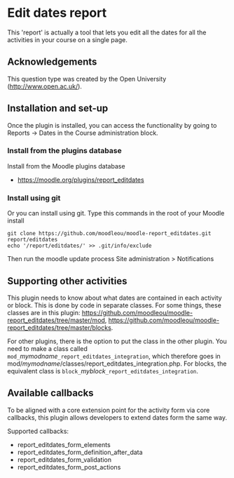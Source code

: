 # Edit dates report

This 'report' is actually a tool that lets you edit all the dates for all
the activities in your course on a single page.


## Acknowledgements

This question type was created by the Open University (http://www.open.ac.uk/).


## Installation and set-up

Once the plugin is installed, you can access the functionality by going to
Reports -> Dates in the Course administration block.

### Install from the plugins database

Install from the Moodle plugins database
* https://moodle.org/plugins/report_editdates

### Install using git

Or you can install using git. Type this commands in the root of your Moodle install

    git clone https://github.com/moodleou/moodle-report_editdates.git report/editdates
    echo '/report/editdates/' >> .git/info/exclude

Then run the moodle update process
Site administration > Notifications


## Supporting other activities

This plugin needs to know about what dates are contained in each activity or block.
This is done by code in separate classes. For some things, these classes are in
this plugin: https://github.com/moodleou/moodle-report_editdates/tree/master/mod,
https://github.com/moodleou/moodle-report_editdates/tree/master/blocks.

For other plugins, there is the option to put the class in the other plugin.
You need to make a class called `mod_`_mymodname_`_report_editdates_integration`,
which therefore goes in mod/_mymodname_/classes/report_editdates_integration.php.
For blocks, the equivalent class is `block_`_myblock_`_report_editdates_integration`.

## Available callbacks 

To be aligned with a core extension point for the activity form via core callbacks, 
this plugin allows developers to extend dates form the same way.
                           
Supported callbacks:

* report_editdates_form_elements
* report_editdates_form_definition_after_data
* report_editdates_form_validation
* report_editdates_form_post_actions